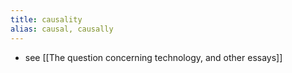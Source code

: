 ```yaml
---
title: causality
alias: causal, causally
---
```


- see [[The question concerning technology, and other essays]]
